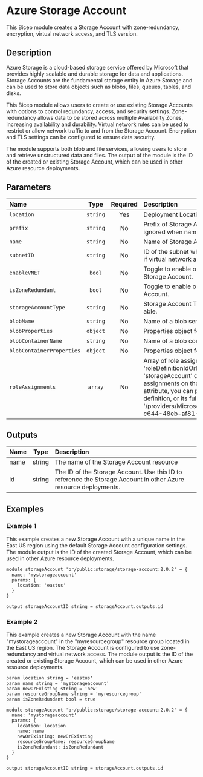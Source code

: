 # Azure Storage Account

This Bicep module creates a Storage Account with zone-redundancy, encryption, virtual network access, and TLS version.

## Description

Azure Storage is a cloud-based storage service offered by Microsoft that provides highly scalable and durable storage for data and applications.
Storage Accounts are the fundamental storage entity in Azure Storage and can be used to store data objects such as blobs, files, queues, tables, and disks.

This Bicep module allows users to create or use existing Storage Accounts with options to control redundancy, access, and security settings.
Zone-redundancy allows data to be stored across multiple Availability Zones, increasing availability and durability.
Virtual network rules can be used to restrict or allow network traffic to and from the Storage Account.
Encryption and TLS settings can be configured to ensure data security.

The module supports both blob and file services, allowing users to store and retrieve unstructured data and files.
The output of the module is the ID of the created or existing Storage Account, which can be used in other Azure resource deployments.

## Parameters

| Name                      | Type     | Required | Description                                                                                                                                                                                                                                                                                                                                                                                                                                                 |
| :------------------------ | :------: | :------: | :---------------------------------------------------------------------------------------------------------------------------------------------------------------------------------------------------------------------------------------------------------------------------------------------------------------------------------------------------------------------------------------------------------------------------------------------------------- |
| `location`                | `string` | Yes      | Deployment Location                                                                                                                                                                                                                                                                                                                                                                                                                                         |
| `prefix`                  | `string` | No       | Prefix of Storage Account Resource Name. This param is ignored when name is provided.                                                                                                                                                                                                                                                                                                                                                                       |
| `name`                    | `string` | No       | Name of Storage Account. Must be unique within Azure.                                                                                                                                                                                                                                                                                                                                                                                                       |
| `subnetID`                | `string` | No       | ID of the subnet where the Storage Account will be deployed, if virtual network access is enabled.                                                                                                                                                                                                                                                                                                                                                          |
| `enableVNET`              | `bool`   | No       | Toggle to enable or disable virtual network access for the Storage Account.                                                                                                                                                                                                                                                                                                                                                                                 |
| `isZoneRedundant`         | `bool`   | No       | Toggle to enable or disable zone redundancy for the Storage Account.                                                                                                                                                                                                                                                                                                                                                                                        |
| `storageAccountType`      | `string` | No       | Storage Account Type. Use Zonal Redundant Storage when able.                                                                                                                                                                                                                                                                                                                                                                                                |
| `blobName`                | `string` | No       | Name of a blob service to be created.                                                                                                                                                                                                                                                                                                                                                                                                                       |
| `blobProperties`          | `object` | No       | Properties object for a Blob service of a Storage Account.                                                                                                                                                                                                                                                                                                                                                                                                  |
| `blobContainerName`       | `string` | No       | Name of a blob container to be created                                                                                                                                                                                                                                                                                                                                                                                                                      |
| `blobContainerProperties` | `object` | No       | Properties object for a Blob container of a Storage Account.                                                                                                                                                                                                                                                                                                                                                                                                |
| `roleAssignments`         | `array`  | No       | Array of role assignment objects that contain the 'roleDefinitionIdOrName', 'principalId' and 'resourceType' as 'storageAccount' or 'blobContainer' to define RBAC role assignments on that resource. In the roleDefinitionIdOrName attribute, you can provide either the display name of the role definition, or its fully qualified ID in the following format: '/providers/Microsoft.Authorization/roleDefinitions/c2f4ef07-c644-48eb-af81-4b1b4947fb11' |

## Outputs

| Name | Type   | Description                                                                                                      |
| :--- | :----: | :--------------------------------------------------------------------------------------------------------------- |
| name | string | The name of the Storage Account resource                                                                         |
| id   | string | The ID of the Storage Account. Use this ID to reference the Storage Account in other Azure resource deployments. |

## Examples

### Example 1

This example creates a new Storage Account with a unique name in the East US region using the default Storage Account configuration settings. The module output is the ID of the created Storage Account, which can be used in other Azure resource deployments.

```bicep
module storageAccount 'br/public:storage/storage-account:2.0.2' = {
  name: 'mystorageaccount'
  params: {
    location: 'eastus'
  }
}

output storageAccountID string = storageAccount.outputs.id
```

### Example 2

This example creates a new Storage Account with the name "mystorageaccount" in the "myresourcegroup" resource group located in the East US region. The Storage Account is configured to use zone-redundancy and virtual network access. The module output is the ID of the created or existing Storage Account, which can be used in other Azure resource deployments.

```bicep
param location string = 'eastus'
param name string = 'mystorageaccount'
param newOrExisting string = 'new'
param resourceGroupName string = 'myresourcegroup'
param isZoneRedundant bool = true

module storageAccount 'br/public:storage/storage-account:2.0.2' = {
  name: 'mystorageaccount'
  params: {
    location: location
    name: name
    newOrExisting: newOrExisting
    resourceGroupName: resourceGroupName
    isZoneRedundant: isZoneRedundant
  }
}

output storageAccountID string = storageAccount.outputs.id
```
